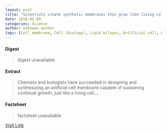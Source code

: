 ```yaml
---
layout: post
title: "Scientists create synthetic membranes that grow like living cells"
date: 2016-05-09
categories: Science
author: unknown author
tags: [Cell membrane, Cell (biology), Lipid bilayer, Artificial cell, Life sciences, Biotechnology, Chemistry, Cell biology, Biology, Biochemistry, Molecular biology, Featured]
---
```



#### Digest
>digest unavailable

#### Extract
>Chemists and biologists have succeeded in designing and synthesizing an artificial cell membrane capable of sustaining continual growth, just like a living cell....

#### Factsheet
>factsheet unavailable

[Visit Link](http://www.sciencedaily.com/releases/2015/06/150622154541.htm)


